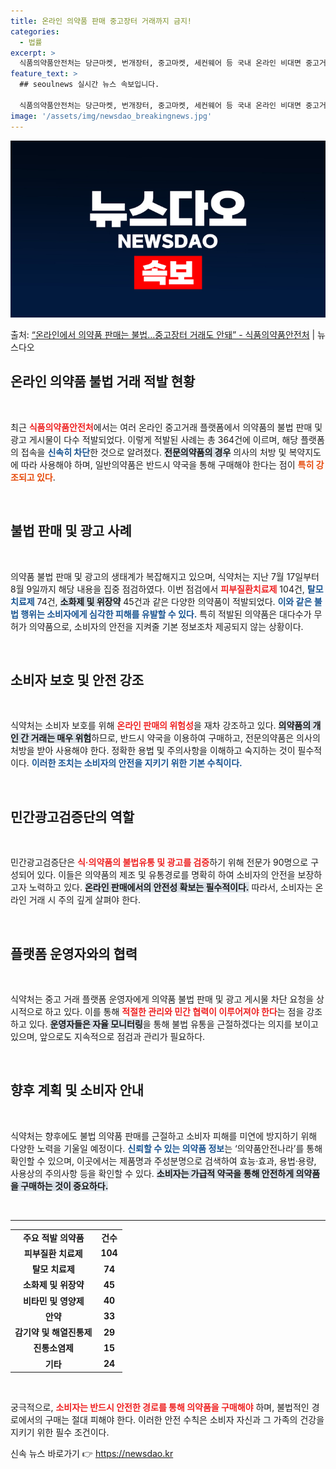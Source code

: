 ```yaml
---
title: 온라인 의약품 판매 중고장터 거래까지 금지!
categories:
  - 법률
excerpt: >
  식품의약품안전처는 당근마켓, 번개장터, 중고마켓, 세컨웨어 등 국내 온라인 비대면 중고거래 플랫폼에서 의약품…
feature_text: >
  ## seoulnews 실시간 뉴스 속보입니다.

  식품의약품안전처는 당근마켓, 번개장터, 중고마켓, 세컨웨어 등 국내 온라인 비대면 중고거래 플랫폼에서 의약품…
image: '/assets/img/newsdao_breakingnews.jpg'
---
```


![뉴스다오 속보](/assets/img/newsdao_breakingnews.jpg)

<p>출처: <a href="https://newsdao.kr/1911" rel="dofollow">“온라인에서 의약품 판매는 불법…중고장터 거래도 안돼” - 식품의약품안전처</a> | 뉴스다오</p>

<h2 data-ke-size="size26">온라인 의약품 불법 거래 적발 현황</h2>

<p data-ke-size="size16">&nbsp;</p>

최근 <b><span style="color: #ee2323;">식품의약품안전처</span></b>에서는 여러 온라인 중고거래 플랫폼에서 의약품의 불법 판매 및 광고 게시물이 다수 적발되었다. 이렇게 적발된 사례는 총 364건에 이르며, 해당 플랫폼의 접속을 <b><span style="color: #1a5490;">신속히 차단</span></b>한 것으로 알려졌다. <b><span style="background-color: #21538527;">전문의약품의 경우</span></b> 의사의 처방 및 복약지도에 따라 사용해야 하며, 일반의약품은 반드시 약국을 통해 구매해야 한다는 점이 <b><span style="color: #e64a0a;">특히 강조되고 있다</span></b>.

<p data-ke-size="size16">&nbsp;</p>

<h2 data-ke-size="size26">불법 판매 및 광고 사례</h2>

<p data-ke-size="size16">&nbsp;</p>

의약품 불법 판매 및 광고의 생태계가 복잡해지고 있으며, 식약처는 지난 7월 17일부터 8월 9일까지 해당 내용을 집중 점검하였다. 이번 점검에서 <b><span style="color: #ee2323;">피부질환치료제</span></b> 104건, <b><span style="color: #1a5490;">탈모치료제</span></b> 74건, <b><span style="background-color: #21538527;">소화제 및 위장약</span></b> 45건과 같은 다양한 의약품이 적발되었다. <b><span style="color: #1a5490;">이와 같은 불법 행위는 소비자에게 심각한 피해를 유발할 수 있다.</span></b> 특히 적발된 의약품은 대다수가 무허가 의약품으로, 소비자의 안전을 지켜줄 기본 정보조차 제공되지 않는 상황이다.

<p data-ke-size="size16">&nbsp;</p>

<h2 data-ke-size="size26">소비자 보호 및 안전 강조</h2>

<p data-ke-size="size16">&nbsp;</p>

식약처는 소비자 보호를 위해 <b><span style="color: #ee2323;">온라인 판매의 위험성</span></b>을 재차 강조하고 있다. <b><span style="background-color: #21538527;">의약품의 개인 간 거래는 매우 위험</span></b>하므로, 반드시 약국을 이용하여 구매하고, 전문의약품은 의사의 처방을 받아 사용해야 한다. 정확한 용법 및 주의사항을 이해하고 숙지하는 것이 필수적이다. <b><span style="color: #1a5490;">이러한 조치는 소비자의 안전을 지키기 위한 기본 수칙이다.</span></b>

<p data-ke-size="size16">&nbsp;</p>

<h2 data-ke-size="size26">민간광고검증단의 역할</h2>

<p data-ke-size="size16">&nbsp;</p>

민간광고검증단은 <b><span style="color: #ee2323;">식·의약품의 불법유통 및 광고를 검증</span></b>하기 위해 전문가 90명으로 구성되어 있다. 이들은 의약품의 제조 및 유통경로를 명확히 하여 소비자의 안전을 보장하고자 노력하고 있다. <b><span style="background-color: #21538527;">온라인 판매에서의 안전성 확보는 필수적이다.</span></b> 따라서, 소비자는 온라인 거래 시 주의 깊게 살펴야 한다.

<p data-ke-size="size16">&nbsp;</p>

<h2 data-ke-size="size26">플랫폼 운영자와의 협력</h2>

<p data-ke-size="size16">&nbsp;</p>

식약처는 중고 거래 플랫폼 운영자에게 의약품 불법 판매 및 광고 게시물 차단 요청을 상시적으로 하고 있다. 이를 통해 <b><span style="color: #ee2323;">적절한 관리와 민간 협력이 이루어져야 한다</span></b>는 점을 강조하고 있다. <b><span style="background-color: #21538527;">운영자들은 자율 모니터링</span></b>을 통해 불법 유통을 근절하겠다는 의지를 보이고 있으며, 앞으로도 지속적으로 점검과 관리가 필요하다.

<p data-ke-size="size16">&nbsp;</p>

<h2 data-ke-size="size26">향후 계획 및 소비자 안내</h2>

<p data-ke-size="size16">&nbsp;</p>

식약처는 향후에도 불법 의약품 판매를 근절하고 소비자 피해를 미연에 방지하기 위해 다양한 노력을 기울일 예정이다. <b><span style="color: #1a5490;">신뢰할 수 있는 의약품 정보</span></b>는 ‘의약품안전나라’를 통해 확인할 수 있으며, 이곳에서는 제품명과 주성분명으로 검색하여 효능·효과, 용법·용량, 사용상의 주의사항 등을 확인할 수 있다. <b><span style="background-color: #21538527;">소비자는 가급적 약국을 통해 안전하게 의약품을 구매하는 것이 중요하다.</span></b>

<p data-ke-size="size16">&nbsp;</p>

<hr />

<table style="width: 100%; border-collapse: collapse;">
<tr>
<td style="text-align: center; height: 17px;"><b>주요 적발 의약품</b></td>
<td style="text-align: center; height: 17px;"><b>건수</b></td>
</tr>
<tr>
<td style="text-align: center; height: 17px;"><b>피부질환 치료제</b></td>
<td style="text-align: center; height: 17px;"><b>104</b></td>
</tr>
<tr>
<td style="text-align: center; height: 17px;"><b>탈모 치료제</b></td>
<td style="text-align: center; height: 17px;"><b>74</b></td>
</tr>
<tr>
<td style="text-align: center; height: 17px;"><b>소화제 및 위장약</b></td>
<td style="text-align: center; height: 17px;"><b>45</b></td>
</tr>
<tr>
<td style="text-align: center; height: 17px;"><b>비타민 및 영양제</b></td>
<td style="text-align: center; height: 17px;"><b>40</b></td>
</tr>
<tr>
<td style="text-align: center; height: 17px;"><b>안약</b></td>
<td style="text-align: center; height: 17px;"><b>33</b></td>
</tr>
<tr>
<td style="text-align: center; height: 17px;"><b>감기약 및 해열진통제</b></td>
<td style="text-align: center; height: 17px;"><b>29</b></td>
</tr>
<tr>
<td style="text-align: center; height: 17px;"><b>진통소염제</b></td>
<td style="text-align: center; height: 17px;"><b>15</b></td>
</tr>
<tr>
<td style="text-align: center; height: 17px;"><b>기타</b></td>
<td style="text-align: center; height: 17px;"><b>24</b></td>
</tr>
</table>

<p data-ke-size="size16">&nbsp;</p>

궁극적으로, <b><span style="color: #ee2323;">소비자는 반드시 안전한 경로를 통해 의약품을 구매해야</span></b> 하며, 불법적인 경로에서의 구매는 절대 피해야 한다. 이러한 안전 수칙은 소비자 자신과 그 가족의 건강을 지키기 위한 필수 조건이다. 

신속 뉴스 바로가기 👉 <a href="https://newsdao.kr" rel="dofollow">https://newsdao.kr</a>


